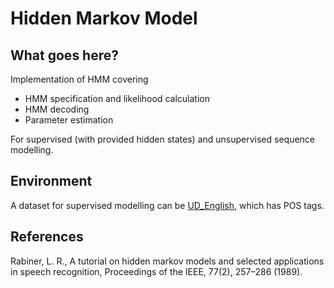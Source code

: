 # Hidden Markov Model

## What goes here?

Implementation of HMM covering

- HMM specification and likelihood calculation
- HMM decoding
- Parameter estimation

For supervised (with provided hidden states) and unsupervised sequence
modelling.

## Environment

A dataset for supervised modelling can be
[UD_English](https://github.com/UniversalDependencies/UD_English-EWT), which has
POS tags.

## References

Rabiner, L. R., A tutorial on hidden markov models and selected applications in
speech recognition, Proceedings of the IEEE, 77(2), 257–286 (1989).
